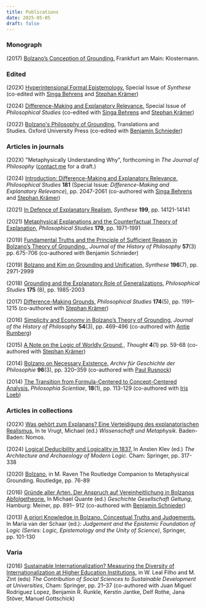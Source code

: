 ```yaml
---
title: Publications
date: 2025-05-05
draft: false 
---
```


### Monograph


(2017) [Bolzano’s Conception of Grounding.](https://www.nomos-elibrary.de/en/10.5771/9783465139713/bolzano-s-conception-of-grounding) Frankfurt am Main: Klostermann. 


### Edited 

(202X) [Hyperintensional Formal Epistemology.](https://link.springer.com/collections/ieaaafadbe) Special Issue of *Synthese* (co-edited with [Singa Behrens](https://www.singabehrens.de) and [Stephan Krämer](https://stephankraemer.wordpress.com))
 

(2024) [Difference-Making and Explanatory Relevance.](https://link.springer.com/collections/dfddhbjigd) Special Issue of *Philosophical Studies* (co-edited with [Singa Behrens](https://www.singabehrens.de) and [Stephan Krämer](https://stephankraemer.wordpress.com))
 

(2022) [Bolzano's Philosophy of Grounding.](https://global.oup.com/academic/product/bolzanos-philosophy-of-grounding-9780192847973?cc=de&lang=en&#) Translations and Studies. Oxford University Press (co-edited with [Benjamin Schnieder](https://benjaminschnieder.wordpress.com))


### Articles in journals

(202X) "Metaphysically Understanding Why", forthcoming in *The Journal of Philosophy* ([contact me](mailto:stefan.roski@philos.uzh.ch) for a draft.)

(2024) [Introduction: Difference-Making and Explanatory Relevance,](https://link.springer.com/article/10.1007/s11098-024-02213-8) *Philosophical Studies* **181** (Special Issue: *Difference-Making and Explanatory Relevance*), pp. 2047-2061 (co-authored with [Singa Behrens](https://www.singabehrens.de) and [Stephan Krämer](https://stephankraemer.wordpress.com))

(2021) [In Defence of Explanatory Realism,](https://link.springer.com/article/10.1007/s11229-021-03413-z) *Synthese* **199**, pp. 14121-14141

(2021) [Metaphysical Explanations and the Counterfactual Theory of Explanation,](https://link.springer.com/article/10.1007/s11098-020-01518-8) *Philosophical Studies* **179**, pp. 1971-1991

(2019) [Fundamental Truths and the Principle of Sufficient Reason in Bolzano’s Theory of Grounding,](https://muse.jhu.edu/article/736077), *Journal of the History of Philosophy* **57**(3) pp. 675-706 (co-authored with Benjamin Schnieder)

(2019) [Bolzano and Kim on Grounding and Unification,](https://link.springer.com/article/10.1007/s11229-017-1593-7) *Synthese* **196**(7), pp. 2971-2999

(2018) [Grounding and the Explanatory Role of Generalizations,](https://link.springer.com/article/10.1007/s11098-017-0946-x) *Philosophical Studies* **175**   (8), pp. 1985-2003 

(2017) [Difference-Making Grounds,](https://link.springer.com/article/10.1007/s11098-016-0749-5) *Philosophical Studies* **174**(5), pp. 1191–1215 (co-authored with [Stephan Krämer](https://stephankraemer.wordpress.com))

(2016) [Simplicity and Economy in Bolzano’s Theory of Grounding,](https://muse.jhu.edu/article/628209/) *Journal of the History of Philosophy* **54**(3), pp. 469-496 (co-authored with [Antje Rumberg](https://sites.google.com/view/antje-rumberg))

(2015) [A Note on the Logic of Worldly Ground,](https://onlinelibrary.wiley.com/doi/abs/10.1002/tht3.158), *Thought* **4**(1) pp. 59-68 (co-authored with [Stephan Krämer](https://stephankraemer.wordpress.com))

(2014) [Bolzano on Necessary Existence,](https://www.degruyterbrill.com/document/doi/10.1515/agph-2014-0015/) *Archiv für Geschichte der Philosophie* **96**(3), pp. 320–359 (co-authored with [Paul Rusnock](https://www.sitta.ca/Rusnock.html))

(2014) [The Transition from Formula-Centered to Concept-Centered Analysis.](https://journals.openedition.org/philosophiascientiae/916) *Philosophia Scientiae*, **18**(1), pp. 113-129 (co-authored with [Iris Loeb](https://philpeople.org/profiles/iris-loeb))

### Articles in collections

(202X) [Was gehört zum Explanans? Eine Verteidigung des explanatorischen Realismus,](/Roski_WGZE.pdf) In te Vrugt, Michael (ed.) *Wissenschaft und Metaphysik*. Baden-Baden: Nomos.


(2024) [Logical Deducibility and Logicality in 1837.](https://link.springer.com/chapter/10.1007/978-3-031-52411-0_15) In Ansten Klev (ed.) *The Architecture and Archaeology of Modern Logic*. Cham: Springer, pp. 317-338


(2020) [Bolzano,](https://www.taylorfrancis.com/chapters/edit/10.4324/9781351258845-8/) in M. Raven The Routledge Companion to Metaphysical Grounding. Routledge, pp. 76-89


(2016) [Gründe aller Arten. Der Anspruch auf Vereinheitlichung in Bolzanos Abfolgetheorie.](https://philpapers.org/rec/ROSGAA-6) In Michael Quante (ed.) *Geschichte Gesellschaft Geltung*, Hamburg: Meiner, pp. 891– 912 (co-authored with [Benjamin Schnieder](https://benjaminschnieder.wordpress.com))


(2013) [A priori Knowledge in Bolzano. Conceptual Truths and Judgements.](https://link.springer.com/chapter/10.1007/978-94-007-5137-8_8) In Maria van der Schaar (ed.): *Judgement and the Epistemic Foundation of Logic (Series: Logic, Epistemology and the Unity of Science)*, Springer, pp. 101-130


### Varia

(2016) [Sustainable Internationalization? Measuring the Diversity of Internationalization at Higher Education Institutions,](https://link.springer.com/chapter/10.1007/978-3-319-26866-8_2) in W. Leal Filho and M. Zint (eds) *The Contribution of Social
Sciences to Sustainable Development at Universities*, Cham: Springer, pp. 21–37 (co-authored with Juan Miguel Rodriguez Lopez, Benjamin R. Runkle, Kerstin Jantke, Delf Rothe, Jana Stöver, Manuel Gottschick)

